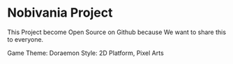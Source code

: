 # Nobivania Project
This Project become Open Source on Github because We want to share this to everyone.

Game Theme: Doraemon
Style: 2D Platform, Pixel Arts

